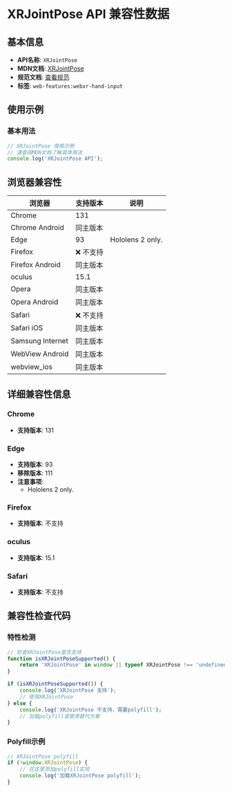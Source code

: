 # XRJointPose API 兼容性数据

## 基本信息

- **API名称**: `XRJointPose`
- **MDN文档**: [XRJointPose](https://developer.mozilla.org/docs/Web/API/XRJointPose)
- **规范文档**: [查看规范](https://immersive-web.github.io/webxr-hand-input/#xrjointpose-interface)
- **标签**: `web-features:webxr-hand-input`

## 使用示例

### 基本用法

```javascript
// XRJointPose 使用示例
// 请查阅MDN文档了解具体用法
console.log('XRJointPose API');
```

## 浏览器兼容性

| 浏览器 | 支持版本 | 说明 |
|--------|----------|------|
| Chrome | 131 |  |
| Chrome Android | 同主版本 |  |
| Edge | 93 | Hololens 2 only. |
| Firefox | ❌ 不支持 |  |
| Firefox Android | 同主版本 |  |
| oculus | 15.1 |  |
| Opera | 同主版本 |  |
| Opera Android | 同主版本 |  |
| Safari | ❌ 不支持 |  |
| Safari iOS | 同主版本 |  |
| Samsung Internet | 同主版本 |  |
| WebView Android | 同主版本 |  |
| webview_ios | 同主版本 |  |

## 详细兼容性信息

### Chrome

- **支持版本**: 131

### Edge

- **支持版本**: 93
- **移除版本**: 111
- **注意事项**:
  - Hololens 2 only.

### Firefox

- **支持版本**: 不支持

### oculus

- **支持版本**: 15.1

### Safari

- **支持版本**: 不支持

## 兼容性检查代码

### 特性检测

```javascript
// 检查XRJointPose是否支持
function isXRJointPoseSupported() {
    return 'XRJointPose' in window || typeof XRJointPose !== 'undefined';
}

if (isXRJointPoseSupported()) {
    console.log('XRJointPose 支持');
    // 使用XRJointPose
} else {
    console.log('XRJointPose 不支持，需要polyfill');
    // 加载polyfill或使用替代方案
}
```

### Polyfill示例

```javascript
// XRJointPose polyfill
if (!window.XRJointPose) {
    // 在这里添加polyfill实现
    console.log('加载XRJointPose polyfill');
}
```

